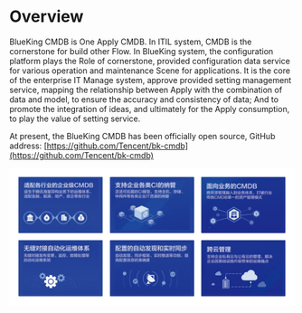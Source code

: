 # Overview 

 BlueKing CMDB is One Apply CMDB. In ITIL system, CMDB is the cornerstone for build other Flow. In BlueKing system, the configuration platform plays the Role of cornerstone, provided configuration data service for various operation and maintenance Scene for applications.  It is the core of the enterprise IT Manage system, approve provided setting management service, mapping the relationship between Apply with the combination of data and model, to ensure the accuracy and consistency of data; And to promote the integration of ideas, and ultimately for the Apply consumption, to play the value of setting service. 

 At present, the BlueKing CMDB has been officially open source, GitHub address: [https://github.com/Tencent/bk-cmdb](https://github.com/Tencent/bk-cmdb) 

 ![fuction](../media/function.png) 